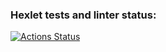 ### Hexlet tests and linter status:
[![Actions Status](https://github.com/deniskolomoyets/qa-auto-engineer-javascript-project-87/actions/workflows/hexlet-check.yml/badge.svg)](https://github.com/deniskolomoyets/qa-auto-engineer-javascript-project-87/actions)